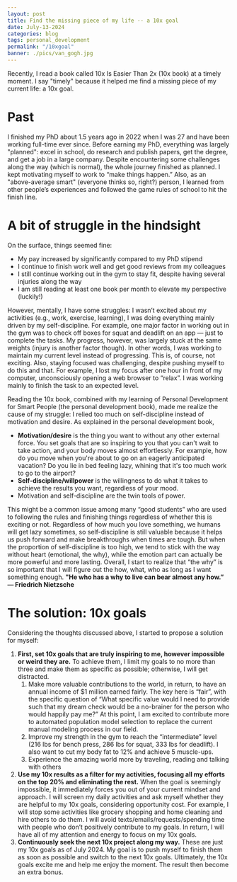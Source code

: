 ```yaml
---
layout: post
title: Find the missing piece of my life -- a 10x goal
date: July-13-2024
categories: blog
tags: personal_development
permalink: "/10xgoal"
banner: ./pics/van_gogh.jpg
---
```


Recently, I read a book called 10x Is Easier Than 2x (10x book) at a timely moment. I say "timely" because it helped me find a missing piece of my current life: a 10x goal.

# Past

I finished my PhD about 1.5 years ago in 2022 when I was 27 and have been working full-time ever since. Before earning my PhD, everything was largely "planned": excel in school, do research and publish papers, get the degree, and get a job in a large company. Despite encountering some challenges along the way (which is normal), the whole journey finished as planned. I kept motivating myself to work to “make things happen.” Also, as an "above-average smart" (everyone thinks so, right?) person, I learned from other people’s experiences and followed the game rules of school to hit the finish line.

# A bit of struggle in the hindsight

On the surface, things seemed fine:

- My pay increased by significantly compared to my PhD stipend
- I continue to finish work well and get good reviews from my colleagues
- I still continue working out in the gym to stay fit, despite having several injuries along the way
- I am still reading at least one book per month to elevate my perspective (luckily!)

However, mentally, I have some struggles: I wasn’t excited about my activities (e.g., work, exercise, learning), I was doing everything mainly driven by my self-discipline. For example, one major factor in working out in the gym was to check off boxes for squat and deadlift on an app — just to complete the tasks. My progress, however, was largely stuck at the same weights (injury is another factor though). In other words, I was working to maintain my current level instead of progressing. This is, of course, not exciting. Also, staying focused was challenging, despite pushing myself to do this and that. For example, I lost my focus after one hour in front of my computer, unconsciously opening a web browser to “relax”. I was working mainly to finish the task to an expected level. 

Reading the 10x book, combined with my learning of Personal Development for Smart People (the personal development book), made me realize the cause of my struggle: I relied too much on self-discipline instead of motivation and desire. As explained in the personal development book, 

- **Motivation/desire** is the thing you want to without any other external force. You set goals that are so inspiring to you that you can't wait to take action, and your body moves almost effortlessly. For example, how do you move when you're about to go on an eagerly anticipated vacation? Do you lie in bed feeling lazy, whining that it's too much work to go to the airport?
- **Self-discipline/willpower** is the willingness to do what it takes to achieve the results you want, regardless of your mood.
- Motivation and self-discipline are the twin tools of power.

This might be a common issue among many “good students” who are used to following the rules and finishing things regardless of whether this is exciting or not. Regardless of how much you love something, we humans will get lazy sometimes, so self-discipline is still valuable because it helps us push forward and make breakthroughs when times are tough. But when the proportion of self-discipline is too high, we tend to stick with the way without heart (emotional, the why), while the emotion part can actually be more powerful and more lasting. Overall, I start to realize that “the why” is so important that I will figure out the how, what, who as long as I want something enough. **"He who has a why to live can bear almost any how.” — Friedrich Nietzsche**

# The solution: 10x goals

Considering the thoughts discussed above, I started to propose a solution for myself: 

1. **First, set 10x goals that are truly inspiring to me, however impossible or weird they are.** To achieve them, I limit my goals to no more than three and make them as specific as possible; otherwise, I will get distracted. 
    1. Make more valuable contributions to the world, in return, to have an annual income of $1 million earned fairly. The key here is “fair”, with the specific question of “What specific value would I need to provide such that my dream check would be a no-brainer for the person who would happily pay me?” At this point, I am excited to contribute more to automated population model selection to replace the current manual modeling process in our field. 
    2. Improve my strength in the gym to reach the “intermediate” level (216 lbs for bench press, 286 lbs for squat, 333 lbs for deadlift). I also want to cut my body fat to 12% and achieve 5 muscle-ups.
    3. Experience the amazing world more by traveling, reading and talking with others
2. **Use my 10x results as a filter for my activities, focusing all my efforts on the top 20% and eliminating the rest.** When the goal is seemingly impossible, it immediately forces you out of your current mindset and approach. I will screen my daily activities and ask myself whether they are helpful to my 10x goals, considering opportunity cost. For example, I will stop some activities like grocery shopping and home cleaning and hire others to do them. I will avoid texts/emails/requests/spending time with people who don’t positively contribute to my goals. In return, I will have all of my attention and energy to focus on my 10x goals. 
3. **Continuously seek the next 10x project along my way.** These are just my 10x goals as of July 2024. My goal is to push myself to finish them as soon as possible and switch to the next 10x goals. Ultimately, the 10x goals excite me and help me enjoy the moment. The result then become an extra bonus.









